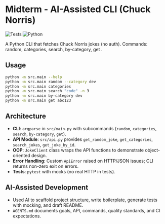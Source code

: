 # Midterm - AI-Assisted CLI (Chuck Norris)

![Tests](https://github.com/faouraj/midterm/workflows/Tests/badge.svg)
![Python](https://img.shields.io/badge/python-3.10%2B-blue.svg)

A Python CLI that fetches Chuck Norris jokes (no auth). Commands: random, categories, search, by-category, get <id>.

## Usage
```bash
python -m src.main --help
python -m src.main random --category dev
python -m src.main categories
python -m src.main search "code" -n 3
python -m src.main by-category dev
python -m src.main get abc123
```


## Architecture
- **CLI**: `argparse` in `src/main.py` with subcommands (`random`, `categories`, `search`, `by-category`, `get`).
- **API Module**: `src/api.py` provides `get_random_joke`, `get_categories`, `search_jokes`, `get_joke_by_id`.
- **OOP**: `JokeClient` class wraps the API functions to demonstrate object-oriented design.
- **Error Handling**: Custom `ApiError` raised on HTTP/JSON issues; CLI returns non-zero exit on errors.
- **Tests**: `pytest` with mocks (no real HTTP in tests).

## AI-Assisted Development
- Used AI to scaffold project structure, write boilerplate, generate tests with mocking, and draft README.
- `AGENTS.md` documents goals, API, commands, quality standards, and CI expectations.
